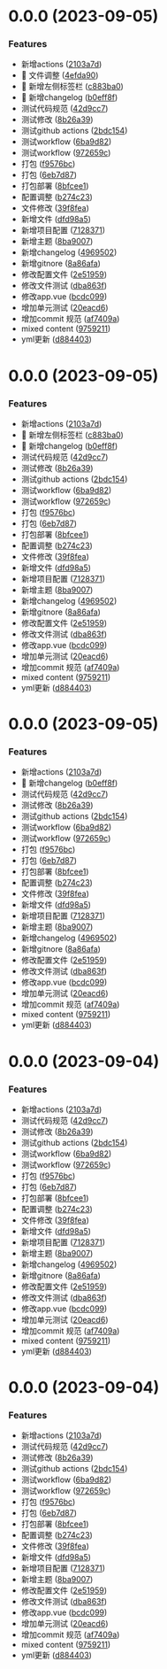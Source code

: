 # 0.0.0 (2023-09-05)


### Features

*  新增actions ([2103a7d](https://github.com/bestHandsome/vue3-blog/commit/2103a7dc34313160b42b277a3857e7b0340ebcf4))
* 🎸 文件调整 ([4efda90](https://github.com/bestHandsome/vue3-blog/commit/4efda907b98f21357e445b536a90aa89875f6b5d))
* 🎸 新增左侧标签栏 ([c883ba0](https://github.com/bestHandsome/vue3-blog/commit/c883ba0521a995bc8f0fd5b3cbedf6e8e008c000))
* 🎸 新增changelog ([b0eff8f](https://github.com/bestHandsome/vue3-blog/commit/b0eff8f9455de0ae7e0126eb33f7c3f7f8c8cd1c))
* 测试代码规范 ([42d9cc7](https://github.com/bestHandsome/vue3-blog/commit/42d9cc7d7d98e9fca598e28c62df756d40bc732c))
* 测试修改 ([8b26a39](https://github.com/bestHandsome/vue3-blog/commit/8b26a391c1a37ddfc4042d86aa43f584d55b5f99))
* 测试github actions ([2bdc154](https://github.com/bestHandsome/vue3-blog/commit/2bdc1544e1516686282112eae1e7bcc19177a294))
* 测试workflow ([6ba9d82](https://github.com/bestHandsome/vue3-blog/commit/6ba9d827619eda2e29cde44e1aa6262c966a08de))
* 测试workflow ([972659c](https://github.com/bestHandsome/vue3-blog/commit/972659c8d3031a8442d45d6cb0dfa42e79b7d619))
* 打包 ([f9576bc](https://github.com/bestHandsome/vue3-blog/commit/f9576bc8e4cd2a14658b250c9ea985e0b6b6c6f8))
* 打包 ([6eb7d87](https://github.com/bestHandsome/vue3-blog/commit/6eb7d87e97940b2b2e49d4d5c5f055355b8dae42))
* 打包部署 ([8bfcee1](https://github.com/bestHandsome/vue3-blog/commit/8bfcee118bb5a124ea99cce940d9fefccb6285ba))
* 配置调整 ([b274c23](https://github.com/bestHandsome/vue3-blog/commit/b274c23c5853283d78f6b551e650b353dbb91e5a))
* 文件修改 ([39f8fea](https://github.com/bestHandsome/vue3-blog/commit/39f8fea8a404d6e69fad342067deb39768ec7a6d))
* 新增文件 ([dfd98a5](https://github.com/bestHandsome/vue3-blog/commit/dfd98a59f58952f3ca0a0add744a8f4b76183421))
* 新增项目配置 ([7128371](https://github.com/bestHandsome/vue3-blog/commit/712837153d01765b18820e050ae8b1cacd484ca0))
* 新增主题 ([8ba9007](https://github.com/bestHandsome/vue3-blog/commit/8ba9007319a2fc24be5678484fda73d7918d0e46))
* 新增changelog ([4969502](https://github.com/bestHandsome/vue3-blog/commit/4969502df72e5a43c4d511b0a84daf0712d11592))
* 新增gitnore ([8a86afa](https://github.com/bestHandsome/vue3-blog/commit/8a86afa8e440cd70fbb4cbf516026693c767f99d))
* 修改配置文件 ([2e51959](https://github.com/bestHandsome/vue3-blog/commit/2e519595e0d7de5aeda0221f6b2861ee1e0c56ca))
* 修改文件测试 ([dba863f](https://github.com/bestHandsome/vue3-blog/commit/dba863f0a1f708353ad941da9a0257891c904bbe))
* 修改app.vue ([bcdc099](https://github.com/bestHandsome/vue3-blog/commit/bcdc099cd9eedf59ff046f2d9082a9a77850aa77))
* 增加单元测试 ([20eacd6](https://github.com/bestHandsome/vue3-blog/commit/20eacd6a9a4aa9d1aec88dff7115a8639bb3223e))
* 增加commit 规范 ([af7409a](https://github.com/bestHandsome/vue3-blog/commit/af7409af9d6e4a084c09e186cb3a397123465108))
* mixed content ([9759211](https://github.com/bestHandsome/vue3-blog/commit/97592115ba8305867aeee357352ff758ac7f0f68))
* yml更新 ([d884403](https://github.com/bestHandsome/vue3-blog/commit/d884403b0c54e53a686074c475d6c60ec7352e74))



# 0.0.0 (2023-09-05)


### Features

*  新增actions ([2103a7d](https://github.com/bestHandsome/vue3-blog/commit/2103a7dc34313160b42b277a3857e7b0340ebcf4))
* 🎸 新增左侧标签栏 ([c883ba0](https://github.com/bestHandsome/vue3-blog/commit/c883ba0521a995bc8f0fd5b3cbedf6e8e008c000))
* 🎸 新增changelog ([b0eff8f](https://github.com/bestHandsome/vue3-blog/commit/b0eff8f9455de0ae7e0126eb33f7c3f7f8c8cd1c))
* 测试代码规范 ([42d9cc7](https://github.com/bestHandsome/vue3-blog/commit/42d9cc7d7d98e9fca598e28c62df756d40bc732c))
* 测试修改 ([8b26a39](https://github.com/bestHandsome/vue3-blog/commit/8b26a391c1a37ddfc4042d86aa43f584d55b5f99))
* 测试github actions ([2bdc154](https://github.com/bestHandsome/vue3-blog/commit/2bdc1544e1516686282112eae1e7bcc19177a294))
* 测试workflow ([6ba9d82](https://github.com/bestHandsome/vue3-blog/commit/6ba9d827619eda2e29cde44e1aa6262c966a08de))
* 测试workflow ([972659c](https://github.com/bestHandsome/vue3-blog/commit/972659c8d3031a8442d45d6cb0dfa42e79b7d619))
* 打包 ([f9576bc](https://github.com/bestHandsome/vue3-blog/commit/f9576bc8e4cd2a14658b250c9ea985e0b6b6c6f8))
* 打包 ([6eb7d87](https://github.com/bestHandsome/vue3-blog/commit/6eb7d87e97940b2b2e49d4d5c5f055355b8dae42))
* 打包部署 ([8bfcee1](https://github.com/bestHandsome/vue3-blog/commit/8bfcee118bb5a124ea99cce940d9fefccb6285ba))
* 配置调整 ([b274c23](https://github.com/bestHandsome/vue3-blog/commit/b274c23c5853283d78f6b551e650b353dbb91e5a))
* 文件修改 ([39f8fea](https://github.com/bestHandsome/vue3-blog/commit/39f8fea8a404d6e69fad342067deb39768ec7a6d))
* 新增文件 ([dfd98a5](https://github.com/bestHandsome/vue3-blog/commit/dfd98a59f58952f3ca0a0add744a8f4b76183421))
* 新增项目配置 ([7128371](https://github.com/bestHandsome/vue3-blog/commit/712837153d01765b18820e050ae8b1cacd484ca0))
* 新增主题 ([8ba9007](https://github.com/bestHandsome/vue3-blog/commit/8ba9007319a2fc24be5678484fda73d7918d0e46))
* 新增changelog ([4969502](https://github.com/bestHandsome/vue3-blog/commit/4969502df72e5a43c4d511b0a84daf0712d11592))
* 新增gitnore ([8a86afa](https://github.com/bestHandsome/vue3-blog/commit/8a86afa8e440cd70fbb4cbf516026693c767f99d))
* 修改配置文件 ([2e51959](https://github.com/bestHandsome/vue3-blog/commit/2e519595e0d7de5aeda0221f6b2861ee1e0c56ca))
* 修改文件测试 ([dba863f](https://github.com/bestHandsome/vue3-blog/commit/dba863f0a1f708353ad941da9a0257891c904bbe))
* 修改app.vue ([bcdc099](https://github.com/bestHandsome/vue3-blog/commit/bcdc099cd9eedf59ff046f2d9082a9a77850aa77))
* 增加单元测试 ([20eacd6](https://github.com/bestHandsome/vue3-blog/commit/20eacd6a9a4aa9d1aec88dff7115a8639bb3223e))
* 增加commit 规范 ([af7409a](https://github.com/bestHandsome/vue3-blog/commit/af7409af9d6e4a084c09e186cb3a397123465108))
* mixed content ([9759211](https://github.com/bestHandsome/vue3-blog/commit/97592115ba8305867aeee357352ff758ac7f0f68))
* yml更新 ([d884403](https://github.com/bestHandsome/vue3-blog/commit/d884403b0c54e53a686074c475d6c60ec7352e74))



# 0.0.0 (2023-09-05)


### Features

*  新增actions ([2103a7d](https://github.com/bestHandsome/vue3-blog/commit/2103a7dc34313160b42b277a3857e7b0340ebcf4))
* 🎸 新增changelog ([b0eff8f](https://github.com/bestHandsome/vue3-blog/commit/b0eff8f9455de0ae7e0126eb33f7c3f7f8c8cd1c))
* 测试代码规范 ([42d9cc7](https://github.com/bestHandsome/vue3-blog/commit/42d9cc7d7d98e9fca598e28c62df756d40bc732c))
* 测试修改 ([8b26a39](https://github.com/bestHandsome/vue3-blog/commit/8b26a391c1a37ddfc4042d86aa43f584d55b5f99))
* 测试github actions ([2bdc154](https://github.com/bestHandsome/vue3-blog/commit/2bdc1544e1516686282112eae1e7bcc19177a294))
* 测试workflow ([6ba9d82](https://github.com/bestHandsome/vue3-blog/commit/6ba9d827619eda2e29cde44e1aa6262c966a08de))
* 测试workflow ([972659c](https://github.com/bestHandsome/vue3-blog/commit/972659c8d3031a8442d45d6cb0dfa42e79b7d619))
* 打包 ([f9576bc](https://github.com/bestHandsome/vue3-blog/commit/f9576bc8e4cd2a14658b250c9ea985e0b6b6c6f8))
* 打包 ([6eb7d87](https://github.com/bestHandsome/vue3-blog/commit/6eb7d87e97940b2b2e49d4d5c5f055355b8dae42))
* 打包部署 ([8bfcee1](https://github.com/bestHandsome/vue3-blog/commit/8bfcee118bb5a124ea99cce940d9fefccb6285ba))
* 配置调整 ([b274c23](https://github.com/bestHandsome/vue3-blog/commit/b274c23c5853283d78f6b551e650b353dbb91e5a))
* 文件修改 ([39f8fea](https://github.com/bestHandsome/vue3-blog/commit/39f8fea8a404d6e69fad342067deb39768ec7a6d))
* 新增文件 ([dfd98a5](https://github.com/bestHandsome/vue3-blog/commit/dfd98a59f58952f3ca0a0add744a8f4b76183421))
* 新增项目配置 ([7128371](https://github.com/bestHandsome/vue3-blog/commit/712837153d01765b18820e050ae8b1cacd484ca0))
* 新增主题 ([8ba9007](https://github.com/bestHandsome/vue3-blog/commit/8ba9007319a2fc24be5678484fda73d7918d0e46))
* 新增changelog ([4969502](https://github.com/bestHandsome/vue3-blog/commit/4969502df72e5a43c4d511b0a84daf0712d11592))
* 新增gitnore ([8a86afa](https://github.com/bestHandsome/vue3-blog/commit/8a86afa8e440cd70fbb4cbf516026693c767f99d))
* 修改配置文件 ([2e51959](https://github.com/bestHandsome/vue3-blog/commit/2e519595e0d7de5aeda0221f6b2861ee1e0c56ca))
* 修改文件测试 ([dba863f](https://github.com/bestHandsome/vue3-blog/commit/dba863f0a1f708353ad941da9a0257891c904bbe))
* 修改app.vue ([bcdc099](https://github.com/bestHandsome/vue3-blog/commit/bcdc099cd9eedf59ff046f2d9082a9a77850aa77))
* 增加单元测试 ([20eacd6](https://github.com/bestHandsome/vue3-blog/commit/20eacd6a9a4aa9d1aec88dff7115a8639bb3223e))
* 增加commit 规范 ([af7409a](https://github.com/bestHandsome/vue3-blog/commit/af7409af9d6e4a084c09e186cb3a397123465108))
* mixed content ([9759211](https://github.com/bestHandsome/vue3-blog/commit/97592115ba8305867aeee357352ff758ac7f0f68))
* yml更新 ([d884403](https://github.com/bestHandsome/vue3-blog/commit/d884403b0c54e53a686074c475d6c60ec7352e74))



# 0.0.0 (2023-09-04)


### Features

*  新增actions ([2103a7d](https://github.com/bestHandsome/vue3-blog/commit/2103a7dc34313160b42b277a3857e7b0340ebcf4))
* 测试代码规范 ([42d9cc7](https://github.com/bestHandsome/vue3-blog/commit/42d9cc7d7d98e9fca598e28c62df756d40bc732c))
* 测试修改 ([8b26a39](https://github.com/bestHandsome/vue3-blog/commit/8b26a391c1a37ddfc4042d86aa43f584d55b5f99))
* 测试github actions ([2bdc154](https://github.com/bestHandsome/vue3-blog/commit/2bdc1544e1516686282112eae1e7bcc19177a294))
* 测试workflow ([6ba9d82](https://github.com/bestHandsome/vue3-blog/commit/6ba9d827619eda2e29cde44e1aa6262c966a08de))
* 测试workflow ([972659c](https://github.com/bestHandsome/vue3-blog/commit/972659c8d3031a8442d45d6cb0dfa42e79b7d619))
* 打包 ([f9576bc](https://github.com/bestHandsome/vue3-blog/commit/f9576bc8e4cd2a14658b250c9ea985e0b6b6c6f8))
* 打包 ([6eb7d87](https://github.com/bestHandsome/vue3-blog/commit/6eb7d87e97940b2b2e49d4d5c5f055355b8dae42))
* 打包部署 ([8bfcee1](https://github.com/bestHandsome/vue3-blog/commit/8bfcee118bb5a124ea99cce940d9fefccb6285ba))
* 配置调整 ([b274c23](https://github.com/bestHandsome/vue3-blog/commit/b274c23c5853283d78f6b551e650b353dbb91e5a))
* 文件修改 ([39f8fea](https://github.com/bestHandsome/vue3-blog/commit/39f8fea8a404d6e69fad342067deb39768ec7a6d))
* 新增文件 ([dfd98a5](https://github.com/bestHandsome/vue3-blog/commit/dfd98a59f58952f3ca0a0add744a8f4b76183421))
* 新增项目配置 ([7128371](https://github.com/bestHandsome/vue3-blog/commit/712837153d01765b18820e050ae8b1cacd484ca0))
* 新增主题 ([8ba9007](https://github.com/bestHandsome/vue3-blog/commit/8ba9007319a2fc24be5678484fda73d7918d0e46))
* 新增changelog ([4969502](https://github.com/bestHandsome/vue3-blog/commit/4969502df72e5a43c4d511b0a84daf0712d11592))
* 新增gitnore ([8a86afa](https://github.com/bestHandsome/vue3-blog/commit/8a86afa8e440cd70fbb4cbf516026693c767f99d))
* 修改配置文件 ([2e51959](https://github.com/bestHandsome/vue3-blog/commit/2e519595e0d7de5aeda0221f6b2861ee1e0c56ca))
* 修改文件测试 ([dba863f](https://github.com/bestHandsome/vue3-blog/commit/dba863f0a1f708353ad941da9a0257891c904bbe))
* 修改app.vue ([bcdc099](https://github.com/bestHandsome/vue3-blog/commit/bcdc099cd9eedf59ff046f2d9082a9a77850aa77))
* 增加单元测试 ([20eacd6](https://github.com/bestHandsome/vue3-blog/commit/20eacd6a9a4aa9d1aec88dff7115a8639bb3223e))
* 增加commit 规范 ([af7409a](https://github.com/bestHandsome/vue3-blog/commit/af7409af9d6e4a084c09e186cb3a397123465108))
* mixed content ([9759211](https://github.com/bestHandsome/vue3-blog/commit/97592115ba8305867aeee357352ff758ac7f0f68))
* yml更新 ([d884403](https://github.com/bestHandsome/vue3-blog/commit/d884403b0c54e53a686074c475d6c60ec7352e74))



# 0.0.0 (2023-09-04)


### Features

*  新增actions ([2103a7d](https://github.com/bestHandsome/vue3-blog/commit/2103a7dc34313160b42b277a3857e7b0340ebcf4))
* 测试代码规范 ([42d9cc7](https://github.com/bestHandsome/vue3-blog/commit/42d9cc7d7d98e9fca598e28c62df756d40bc732c))
* 测试修改 ([8b26a39](https://github.com/bestHandsome/vue3-blog/commit/8b26a391c1a37ddfc4042d86aa43f584d55b5f99))
* 测试github actions ([2bdc154](https://github.com/bestHandsome/vue3-blog/commit/2bdc1544e1516686282112eae1e7bcc19177a294))
* 测试workflow ([6ba9d82](https://github.com/bestHandsome/vue3-blog/commit/6ba9d827619eda2e29cde44e1aa6262c966a08de))
* 测试workflow ([972659c](https://github.com/bestHandsome/vue3-blog/commit/972659c8d3031a8442d45d6cb0dfa42e79b7d619))
* 打包 ([f9576bc](https://github.com/bestHandsome/vue3-blog/commit/f9576bc8e4cd2a14658b250c9ea985e0b6b6c6f8))
* 打包 ([6eb7d87](https://github.com/bestHandsome/vue3-blog/commit/6eb7d87e97940b2b2e49d4d5c5f055355b8dae42))
* 打包部署 ([8bfcee1](https://github.com/bestHandsome/vue3-blog/commit/8bfcee118bb5a124ea99cce940d9fefccb6285ba))
* 配置调整 ([b274c23](https://github.com/bestHandsome/vue3-blog/commit/b274c23c5853283d78f6b551e650b353dbb91e5a))
* 文件修改 ([39f8fea](https://github.com/bestHandsome/vue3-blog/commit/39f8fea8a404d6e69fad342067deb39768ec7a6d))
* 新增文件 ([dfd98a5](https://github.com/bestHandsome/vue3-blog/commit/dfd98a59f58952f3ca0a0add744a8f4b76183421))
* 新增项目配置 ([7128371](https://github.com/bestHandsome/vue3-blog/commit/712837153d01765b18820e050ae8b1cacd484ca0))
* 新增主题 ([8ba9007](https://github.com/bestHandsome/vue3-blog/commit/8ba9007319a2fc24be5678484fda73d7918d0e46))
* 修改配置文件 ([2e51959](https://github.com/bestHandsome/vue3-blog/commit/2e519595e0d7de5aeda0221f6b2861ee1e0c56ca))
* 修改文件测试 ([dba863f](https://github.com/bestHandsome/vue3-blog/commit/dba863f0a1f708353ad941da9a0257891c904bbe))
* 修改app.vue ([bcdc099](https://github.com/bestHandsome/vue3-blog/commit/bcdc099cd9eedf59ff046f2d9082a9a77850aa77))
* 增加单元测试 ([20eacd6](https://github.com/bestHandsome/vue3-blog/commit/20eacd6a9a4aa9d1aec88dff7115a8639bb3223e))
* 增加commit 规范 ([af7409a](https://github.com/bestHandsome/vue3-blog/commit/af7409af9d6e4a084c09e186cb3a397123465108))
* mixed content ([9759211](https://github.com/bestHandsome/vue3-blog/commit/97592115ba8305867aeee357352ff758ac7f0f68))
* yml更新 ([d884403](https://github.com/bestHandsome/vue3-blog/commit/d884403b0c54e53a686074c475d6c60ec7352e74))



